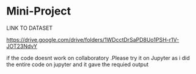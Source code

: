 # Mini-Project
LINK TO DATASET

https://drive.google.com/drive/folders/1WDcctDrSaPD8Uo1PSH-r1V-JOT23NdvY



if the code  doesnt work on collaboratory .Please try it on Jupyter as i did the entire code on jupyter and it gave the requied output

